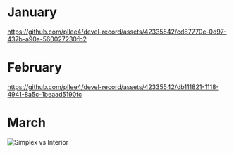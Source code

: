 # January
https://github.com/pllee4/devel-record/assets/42335542/cd87770e-0d97-437b-a90a-560027230fb2

# February
https://github.com/pllee4/devel-record/assets/42335542/db111821-1118-4941-8a5c-1beaad5190fc

# March
![Simplex vs Interior](https://gitfront.io/r/pllee4/hKefp17oz55X/ME5414/raw/result/Part2a.png)